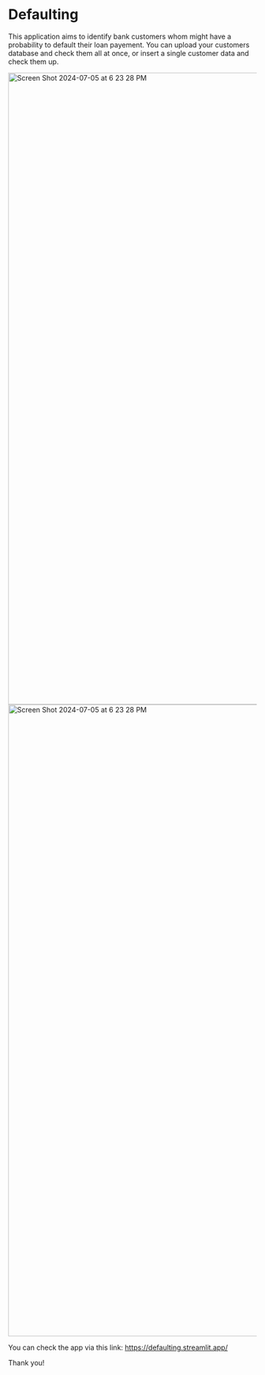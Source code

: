 # Defaulting

This application aims to identify bank customers whom might have a probability to default their loan payement.
You can upload your customers database and check them all at once, or insert a single customer data and check them up.

<img width="1280" alt="Screen Shot 2024-07-05 at 6 23 28 PM" src="https://github.com/MohamedAziz-Khezami/Default/assets/136236077/22d13df1-d72d-4a5d-b617-539ff96d4877">


<img width="1280" alt="Screen Shot 2024-07-05 at 6 23 28 PM" src="https://github.com/MohamedAziz-Khezami/Default/assets/136236077/61ba7405-9a62-492c-aaf6-e500ba7f4ee7">

You can check the app via this link: https://defaulting.streamlit.app/

Thank you!

